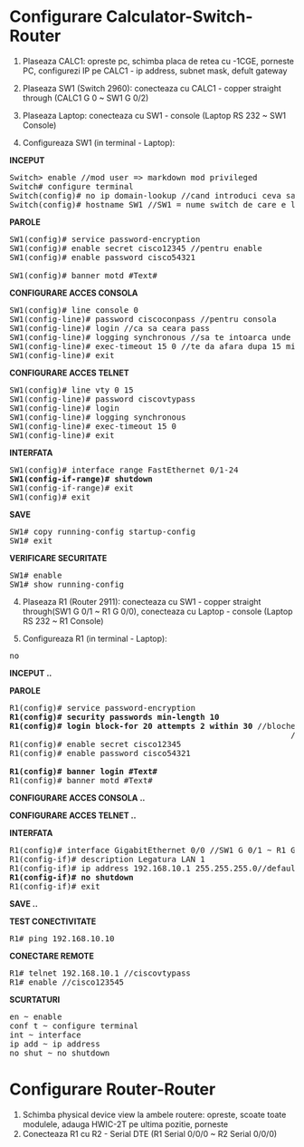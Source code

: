 # Configurare Calculator-Switch-Router

1. Plaseaza CALC1: opreste pc, schimba placa de retea cu -1CGE, porneste PC, configurezi IP pe CALC1 - ip address, subnet mask, defult gateway

2. Plaseaza SW1 (Switch 2960): conecteaza cu CALC1 - copper straight through (CALC1 G 0 ~ SW1 G 0/2)

3. Plaseaza Laptop: conecteaza cu SW1 - console (Laptop RS 232 ~ SW1 Console)

3. Configureaza SW1 (in terminal - Laptop):

**INCEPUT**

<pre>
Switch> enable //mod user => markdown mod privileged
Switch# configure terminal
Switch(config)# no ip domain-lookup //cand introduci ceva sa nu astepti degeaba
Switch(config)# hostname SW1 //SW1 = nume switch de care e legat
</pre>
**PAROLE**
<pre>
SW1(config)# service password-encryption
SW1(config)# enable secret cisco12345 //pentru enable
SW1(config)# enable password cisco54321

SW1(config)# banner motd #Text#
</pre>
**CONFIGURARE ACCES CONSOLA**
<pre>
SW1(config)# line console 0
SW1(config-line)# password ciscoconpass //pentru consola
SW1(config-line)# login //ca sa ceara pass
SW1(config-line)# logging synchronous //sa te intoarca unde ai ramas daca vin mesaje de la OS
SW1(config-line)# exec-timeout 15 0 //te da afara dupa 15 minute si 0 secunde
SW1(config-line)# exit
</pre>
**CONFIGURARE ACCES TELNET**
<pre>
SW1(config)# line vty 0 15
SW1(config-line)# password ciscovtypass
SW1(config-line)# login
SW1(config-line)# logging synchronous
SW1(config-line)# exec-timeout 15 0
SW1(config-line)# exit
</pre>
**INTERFATA**
<pre>
SW1(config)# interface range FastEthernet 0/1-24
<b>SW1(config-if-range)# shutdown</b>
SW1(config-if-range)# exit
SW1(config)# exit
</pre>
**SAVE**
<pre>
SW1# copy running-config startup-config
SW1# exit
</pre>
**VERIFICARE SECURITATE**
<pre>
SW1# enable
SW1# show running-config
</pre>

4. Plaseaza R1 (Router 2911): conecteaza cu SW1 - copper straight through(SW1 G 0/1 ~ R1 G 0/0), conecteaza cu Laptop - console (Laptop RS 232 ~ R1 Console)

5. Configureaza R1 (in terminal - Laptop):

<pre>
no
</pre>
**INCEPUT ..**

**PAROLE**
<pre>
R1(config)# service password-encryption
<b>R1(config)# security passwords min-length 10</b>
<b>R1(config)# login block-for 20 attempts 2 within 30</b> //blocheaza timp de 20 de secunde la doua incercari gresite
                                                           //in interval de 30 de secunde
R1(config)# enable secret cisco12345
R1(config)# enable password cisco54321

<b>R1(config)# banner login #Text#</b>
R1(config)# banner motd #Text#
</pre>
**CONFIGURARE ACCES CONSOLA ..**

**CONFIGURARE ACCES TELNET ..**

**INTERFATA**
<pre>
R1(config)# interface GigabitEthernet 0/0 //SW1 G 0/1 ~ R1 G 0/0
R1(config-if)# description Legatura LAN 1
R1(config-if)# ip address 192.168.10.1 255.255.255.0//default gateway CALC1, subnet mask CALC 1
<b>R1(config-if)# no shutdown</b>
R1(config-if)# exit
</pre>
**SAVE ..**

**TEST CONECTIVITATE**
<pre>
R1# ping 192.168.10.10
</pre>

**CONECTARE REMOTE**
<pre>
R1# telnet 192.168.10.1 //ciscovtypass
R1# enable //cisco123545
</pre>

**SCURTATURI**
<pre>
en ~ enable
conf t ~ configure terminal
int ~ interface
ip add ~ ip address
no shut ~ no shutdown
</pre>

# Configurare Router-Router

1. Schimba physical device view la ambele routere: opreste, scoate toate modulele, adauga HWIC-2T pe ultima pozitie, porneste
2. Conecteaza R1 cu R2 - Serial DTE (R1 Serial 0/0/0 ~ R2 Serial 0/0/0)
